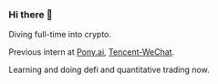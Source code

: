 ### Hi there 👋

Diving full-time into crypto.

Previous intern at [Pony.ai](https://pony.ai), [Tencent-WeChat](https://github.com/tencent-wechat).

Learning and doing defi and quantitative trading now.
